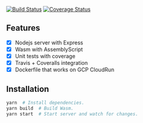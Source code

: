[![Build Status](https://travis-ci.com/ChrisAntaki/nodejs-server-template.svg?branch=master)](https://travis-ci.com/ChrisAntaki/nodejs-server-template)
[![Coverage Status](https://coveralls.io/repos/github/ChrisAntaki/nodejs-server-template/badge.svg?branch=master)](https://coveralls.io/github/ChrisAntaki/nodejs-server-template?branch=master)

## Features
- [x] Nodejs server with Express
- [x] Wasm with AssemblyScript
- [x] Unit tests with coverage
- [x] Travis + Coveralls integration
- [x] Dockerfile that works on GCP CloudRun

## Installation
```sh
yarn  # Install dependencies.
yarn build  # Build Wasm.
yarn start  # Start server and watch for changes.
```
